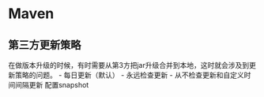 # Maven

## 第三方更新策略

在做版本升级的时候，有时需要从第3方把jar升级合并到本地，这时就会涉及到更新策略的问题。
    - 每日更新（默认）
    - 永远检查更新
    - 从不检查更新和自定义时间间隔更新
配置snapshot
